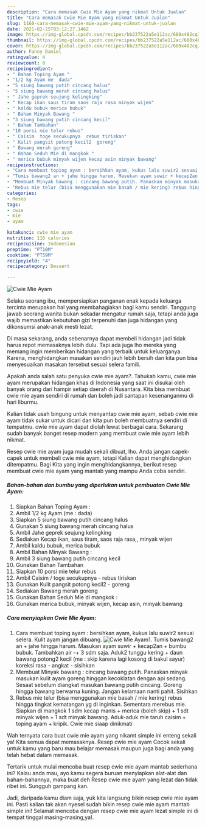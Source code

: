```yaml
---
description: "Cara memasak Cwie Mie Ayam yang nikmat Untuk Jualan"
title: "Cara memasak Cwie Mie Ayam yang nikmat Untuk Jualan"
slug: 1160-cara-memasak-cwie-mie-ayam-yang-nikmat-untuk-jualan
date: 2021-02-25T03:12:27.146Z
image: https://img-global.cpcdn.com/recipes/bb237522a5e112ac/680x482cq70/cwie-mie-ayam-foto-resep-utama.jpg
thumbnail: https://img-global.cpcdn.com/recipes/bb237522a5e112ac/680x482cq70/cwie-mie-ayam-foto-resep-utama.jpg
cover: https://img-global.cpcdn.com/recipes/bb237522a5e112ac/680x482cq70/cwie-mie-ayam-foto-resep-utama.jpg
author: Fanny Daniel
ratingvalue: 4
reviewcount: 8
recipeingredient:
- " Bahan Toping Ayam "
- "1/2 kg Ayam me  dada"
- "5 siung bawang putih cincang halus"
- "5 siung bawang merah cincang halus"
- " Jahe geprek seujung kelingking"
- " Kecap ikan saus tiram saos raja rasa minyak wijen"
- " kaldu bubuk merica bubuk"
- " Bahan Minyak Bawang "
- "3 siung bawang putih cincang kecil"
- " Bahan Tambahan"
- "10 porsi mie telur rebus"
- " Caisim  toge secukupnya  rebus tiriskan"
- " Kulit pangsit potong kecil2  goreng"
- " Bawang merah goreng"
- " Bahan Seduh Mie di mangkok "
- " merica bubuk minyak wijen kecap asin minyak bawang"
recipeinstructions:
- "Cara membuat toping ayam : bersihkan ayam, kukus lalu suwir2 sesuai selera. Kulit ayam jangan dibuang."
- "Tumis bawang2 an + jahe hingga harum. Masukan ayam suwir + kecap2an + bumbu bubuk. Tambahkan air -+ 3 sdm saja. Aduk2 tunggu kering + daun bawang potong2 kecil (me : skip karena lagi kosong di bakul sayur) koreksi rasa - angkat - sisihkan"
- "Membuat Minyak bawang : cincang bawang putih. Panaskan minyak masukan kulit ayam goreng hinggan kecoklatan dengan api sedang. Sesaat sebelum diangkat masukan bawang putih cincang. Goreng hingga bawang berwarna kuning. Jangan kelamaan nanti pahit. Sisihkan"
- "Rebus mie telur (bisa menggunakan mie basah / mie kering) rebus hingga tingkat kematangan yg di inginkan. Sementara merebus mie. Siapkan di mangkok 1 sdm kecap manis + merica (boleh skip) + 1 sdt minyak wijen + 1 sdt minyak bawang. Aduk-aduk mie taruh caisim + toping ayam + kripik. Cwie mie siaap dinikmati"
categories:
- Resep
tags:
- cwie
- mie
- ayam

katakunci: cwie mie ayam 
nutrition: 116 calories
recipecuisine: Indonesian
preptime: "PT10M"
cooktime: "PT59M"
recipeyield: "4"
recipecategory: Dessert

---
```



![Cwie Mie Ayam](https://img-global.cpcdn.com/recipes/bb237522a5e112ac/680x482cq70/cwie-mie-ayam-foto-resep-utama.jpg)

Selaku seorang ibu, mempersiapkan panganan enak kepada keluarga tercinta merupakan hal yang membahagiakan bagi kamu sendiri. Tanggung jawab seorang  wanita bukan sekadar mengatur rumah saja, tetapi anda juga wajib memastikan kebutuhan gizi terpenuhi dan juga hidangan yang dikonsumsi anak-anak mesti lezat.

Di masa  sekarang, anda sebenarnya dapat membeli hidangan jadi tidak harus repot memasaknya lebih dulu. Tapi ada juga lho mereka yang memang ingin memberikan hidangan yang terbaik untuk keluarganya. Karena, menghidangkan masakan sendiri jauh lebih bersih dan kita pun bisa menyesuaikan masakan tersebut sesuai selera famili. 



Apakah anda salah satu penyuka cwie mie ayam?. Tahukah kamu, cwie mie ayam merupakan hidangan khas di Indonesia yang saat ini disukai oleh banyak orang dari hampir setiap daerah di Nusantara. Kita bisa membuat cwie mie ayam sendiri di rumah dan boleh jadi santapan kesenanganmu di hari liburmu.

Kalian tidak usah bingung untuk menyantap cwie mie ayam, sebab cwie mie ayam tidak sukar untuk dicari dan kita pun boleh membuatnya sendiri di tempatmu. cwie mie ayam dapat diolah lewat berbagai cara. Sekarang sudah banyak banget resep modern yang membuat cwie mie ayam lebih nikmat.

Resep cwie mie ayam juga mudah sekali dibuat, lho. Anda jangan capek-capek untuk membeli cwie mie ayam, tetapi Kalian dapat menghidangkan ditempatmu. Bagi Kita yang ingin menghidangkannya, berikut resep membuat cwie mie ayam yang mantab yang mampu Anda coba sendiri.

<!--inarticleads1-->

##### Bahan-bahan dan bumbu yang diperlukan untuk pembuatan Cwie Mie Ayam:

1. Siapkan  Bahan Toping Ayam :
1. Ambil 1/2 kg Ayam (me : dada)
1. Siapkan 5 siung bawang putih cincang halus
1. Gunakan 5 siung bawang merah cincang halus
1. Ambil  Jahe geprek seujung kelingking
1. Sediakan  Kecap ikan, saus tiram, saos raja rasa,, minyak wijen
1. Ambil  kaldu bubuk, merica bubuk
1. Ambil  Bahan Minyak Bawang :
1. Ambil 3 siung bawang putih cincang kecil
1. Gunakan  Bahan Tambahan
1. Siapkan 10 porsi mie telur rebus
1. Ambil  Caisim / toge secukupnya - rebus tiriskan
1. Gunakan  Kulit pangsit potong kecil2 - goreng
1. Sediakan  Bawang merah goreng
1. Gunakan  Bahan Seduh Mie di mangkok :
1. Gunakan  merica bubuk, minyak wijen, kecap asin, minyak bawang




<!--inarticleads2-->

##### Cara menyiapkan Cwie Mie Ayam:

1. Cara membuat toping ayam : bersihkan ayam, kukus lalu suwir2 sesuai selera. Kulit ayam jangan dibuang.
<img src="https://img-global.cpcdn.com/steps/381adc2039ecc715/160x128cq70/cwie-mie-ayam-langkah-memasak-1-foto.jpg" alt="Cwie Mie Ayam">1. Tumis bawang2 an + jahe hingga harum. Masukan ayam suwir + kecap2an + bumbu bubuk. Tambahkan air -+ 3 sdm saja. Aduk2 tunggu kering + daun bawang potong2 kecil (me : skip karena lagi kosong di bakul sayur) koreksi rasa - angkat - sisihkan
1. Membuat Minyak bawang : cincang bawang putih. Panaskan minyak masukan kulit ayam goreng hinggan kecoklatan dengan api sedang. Sesaat sebelum diangkat masukan bawang putih cincang. Goreng hingga bawang berwarna kuning. Jangan kelamaan nanti pahit. Sisihkan
1. Rebus mie telur (bisa menggunakan mie basah / mie kering) rebus hingga tingkat kematangan yg di inginkan. Sementara merebus mie. Siapkan di mangkok 1 sdm kecap manis + merica (boleh skip) + 1 sdt minyak wijen + 1 sdt minyak bawang. Aduk-aduk mie taruh caisim + toping ayam + kripik. Cwie mie siaap dinikmati




Wah ternyata cara buat cwie mie ayam yang nikamt simple ini enteng sekali ya! Kita semua dapat memasaknya. Resep cwie mie ayam Cocok sekali untuk kamu yang baru mau belajar memasak maupun juga bagi anda yang telah hebat dalam memasak.

Tertarik untuk mulai mencoba buat resep cwie mie ayam mantab sederhana ini? Kalau anda mau, ayo kamu segera buruan menyiapkan alat-alat dan bahan-bahannya, maka buat deh Resep cwie mie ayam yang lezat dan tidak ribet ini. Sungguh gampang kan. 

Jadi, daripada kamu diam saja, yuk kita langsung bikin resep cwie mie ayam ini. Pasti kalian tak akan nyesel sudah bikin resep cwie mie ayam mantab simple ini! Selamat mencoba dengan resep cwie mie ayam lezat simple ini di tempat tinggal masing-masing,ya!.

